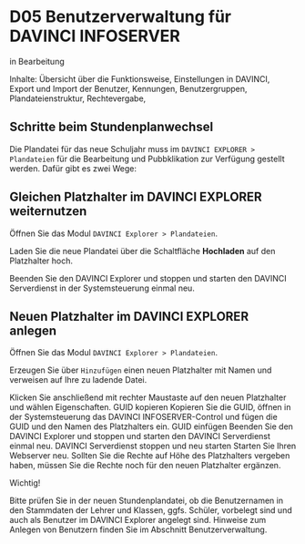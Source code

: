 # D05 Benutzerverwaltung für DAVINCI INFOSERVER

in Bearbeitung

Inhalte: Übersicht über die Funktionsweise, Einstellungen in DAVINCI, Export und Import der Benutzer, Kennungen, Benutzergruppen, Plandateienstruktur, Rechtevergabe, 

## Schritte beim Stundenplanwechsel 

Die Plandatei für das neue Schuljahr muss im `DAVINCI EXPLORER > Plandateien` für die Bearbeitung und Pubbklikation zur Verfügung gestellt werden. Dafür gibt es zwei Wege:

## Gleichen Platzhalter im DAVINCI EXPLORER weiternutzen

Öffnen Sie das Modul `DAVINCI Explorer > Plandateien`. 

Laden Sie die neue Plandatei über die Schaltfläche **Hochladen** auf den Platzhalter hoch.

Beenden Sie den DAVINCI Explorer und stoppen und starten den DAVINCI Serverdienst in der Systemsteuerung einmal neu. 

## Neuen Platzhalter im DAVINCI EXPLORER anlegen

Öffnen Sie das Modul `DAVINCI Explorer > Plandateien`.

Erzeugen Sie über `Hinzufügen` einen neuen Platzhalter mit Namen  und verweisen auf Ihre zu ladende Datei.

Klicken Sie anschließend mit rechter Maustaste auf den neuen Platzhalter und wählen Eigenschaften. GUID kopieren
    Kopieren Sie die GUID, öffnen in der Systemsteuerung das DAVINCI INFOSERVER-Control und fügen die GUID und den Namen des Platzhalters ein. GUID einfügen
    Beenden Sie den DAVINCI Explorer und stoppen und starten den DAVINCI Serverdienst einmal neu. DAVINCI Serverdienst stoppen und neu starten
    Starten Sie Ihren Webserver neu.
    Sollten Sie die Rechte auf Höhe des Platzhalters vergeben haben, müssen Sie die Rechte noch für den neuen Platzhalter ergänzen.

Wichtig!

Bitte prüfen Sie in der neuen Stundenplandatei, ob die Benutzernamen in den Stammdaten der Lehrer und Klassen, ggfs. Schüler, vorbelegt sind und auch als Benutzer im DAVINCI Explorer angelegt sind. Hinweise zum Anlegen von Benutzern finden Sie im Abschnitt Benutzerverwaltung.
